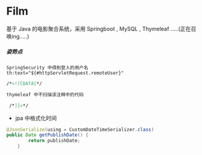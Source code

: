 # Film
基于 Java  的电影聚合系统，采用 Springboot , MySQL , Thymeleaf .....(正在召唤ing.....)


##### 姿势点
```$xslt
SpringSecurity 中得到登入的用户名
th:text="${#httpServletRequest.remoteUser}"
```

```html
/*<![CDATA[*/

thymeleaf 中不扫描该注释中的代码

 /*]]>*/

```

* jpa 中格式化时间
```java
@JsonSerialize(using = CustomDateTimeSerializer.class)
public Date getPublishDate() {
        return publishDate;
    }
```